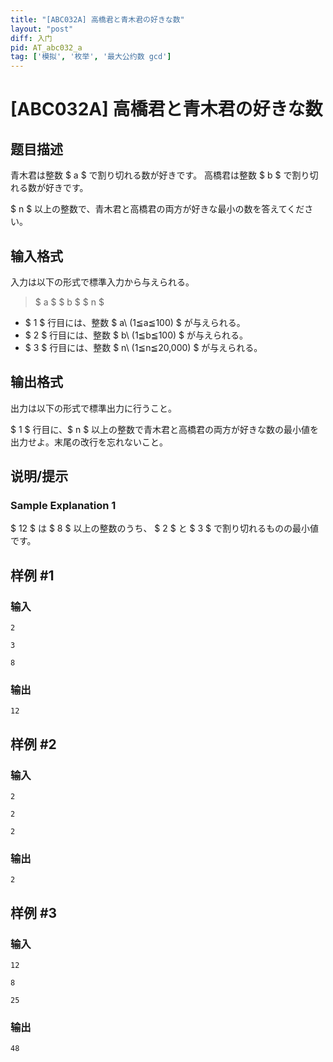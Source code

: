```yaml
---
title: "[ABC032A] 高橋君と青木君の好きな数"
layout: "post"
diff: 入门
pid: AT_abc032_a
tag: ['模拟', '枚举', '最大公约数 gcd']
---
```


# [ABC032A] 高橋君と青木君の好きな数

## 题目描述

[problemUrl]: https://atcoder.jp/contests/abc032/tasks/abc032_a

青木君は整数 $ a $ で割り切れる数が好きです。 高橋君は整数 $ b $ で割り切れる数が好きです。

$ n $ 以上の整数で、青木君と高橋君の両方が好きな最小の数を答えてください。

## 输入格式

入力は以下の形式で標準入力から与えられる。

> $ a $ $ b $ $ n $

- $ 1 $ 行目には、整数 $ a\ (1≦a≦100) $ が与えられる。
- $ 2 $ 行目には、整数 $ b\ (1≦b≦100) $ が与えられる。
- $ 3 $ 行目には、整数 $ n\ (1≦n≦20,000) $ が与えられる。

## 输出格式

出力は以下の形式で標準出力に行うこと。

$ 1 $ 行目に、$ n $ 以上の整数で青木君と高橋君の両方が好きな数の最小値を出力せよ。末尾の改行を忘れないこと。

## 说明/提示

### Sample Explanation 1

$ 12 $ は $ 8 $ 以上の整数のうち、 $ 2 $ と $ 3 $ で割り切れるものの最小値です。

## 样例 #1

### 输入

```
2
3
8
```

### 输出

```
12
```

## 样例 #2

### 输入

```
2
2
2
```

### 输出

```
2
```

## 样例 #3

### 输入

```
12
8
25
```

### 输出

```
48
```

